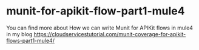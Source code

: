 # munit-for-apikit-flow-part1-mule4

You can find more about How we can write Munit for APIKit flows in mule4 in my blog https://cloudservicestutorial.com/munit-coverage-for-apikit-flows-part1-mule4/
